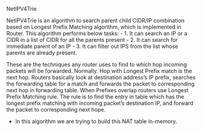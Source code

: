 NetIPV4Trie

NetIPV4Trie is an algorithm to search parent child CIDR/IP combination based on Longest Prefix Matching algorithm, which is implemented in Router.
This algorithm performs below tasks:
	- 1. It can search an IP or a CIDR in a list of CIDR for all the parents present
	- 2. It can search for immediate parent of an IP
	- 3. It can filter out IPS from the list whose parents are already present.
	
These are the techniques any router uses to find to which hop incoming packets will be forwarded.
Normally. Hop with Longest Prefix match is the next hop.
Routers basically look at destination address’s IP prefix, searches the forwarding table for a match and forwards the packet to corresponding next hop in forwarding table.
When Prefixes overlap routers use Longest Prefix Matching rule. The rule is to find the entry in table which has the longest prefix matching with incoming packet’s destination IP, and forward the packet to corresponding next hope.

- In this algorithm we are trying to build this NAT table in-memory.	
